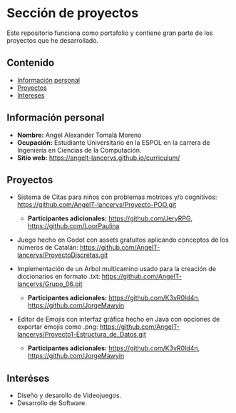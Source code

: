 # Sección de proyectos
Este repositorio funciona como portafolio y contiene gran parte de los proyectos
que he desarrollado.

## Contenido
* [Información personal](#información-personal)
* [Proyectos](#proyectos)
* [Intereses](#interéses)
  
## Información personal
* **Nombre:** Angel Alexander Tomalá Moreno
* **Ocupación:** Estudiante Universitario en la ESPOL en la carrera de Ingeniería en Ciencias de la Computación.
* **Sitio web:** https://angelt-lancervs.github.io/curriculum/
  
## Proyectos
* Sistema de Citas para niños con problemas motrices y/o cognitivos: https://github.com/AngelT-lancervs/Proyecto-POO.git
    * **Participantes adicionales:**  https://github.com/JeryRPG, https://github.com/LoorPaulina
      
* Juego hecho en Godot con assets gratuitos aplicando conceptos de los números de Catalán: https://github.com/AngelT-lancervs/ProyectoDiscretas.git
* Implementación de un Arbol multicamino usado para la creación de diccionarios en formato .txt: https://github.com/AngelT-lancervs/Grupo_06.git
    * **Participantes adicionales:**  https://github.com/K3vR0ld4n, https://github.com/JorgeMawyin
 
* Editor de Emojis con interfaz gráfica hecho en Java con opciones de exportar emojis como .png: https://github.com/AngelT-lancervs/Proyecto1-Estructura_de_Datos.git
    * **Participantes adicionales:**  https://github.com/K3vR0ld4n, https://github.com/JorgeMawyin

  
## Interéses
* Diseño y desarollo de Videojuegos.
* Desarrollo de Software.
